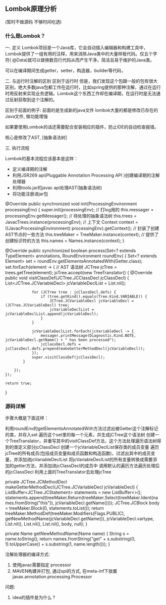 ## Lombok原理分析

(暂时不做源码 不够时间吃透)

### 什么是Lombok？

一. 定义
Lombok项目是一个Java库，它会自动插入编辑器和构建工具中，Lombok提供了一组有用的注释，用来消除Java类中的大量样板代码。仅五个字符(
@Data)就可以替换数百行代码从而产生干净，简洁且易于维护的Java类。

可以在编译期间生成getter，setter，构造器，builder等代码，

二. 与运行时注解的区别
区别于运行时
但是，我们发现这个包跟一般的包有很大区别，绝大多数java包都工作在运行时，比如spring提供的那种注解，通过在运行时用反射来实现业务逻辑。Lombok这个东西工作却在编译期，在运行时是无法通过反射获取到这个注解的。

区别于前面的例子:
前面的是生成新的java文件
lombok大量的都是修改已存在的Java文件, 做功能增强

如果要使用Lombok的话还需要配合安装相应的插件，防止IDE的自动检查报错。

核心是修改了AST, [抽象语法树]

三. 执行流程

Lombok的基本流程应该基本是这样：

* 定义编译期的注解
* 利用JSR269 api(Pluggable Annotation Processing API )创建编译期的注解处理器
* 利用tools.jar的javac api处理AST(抽象语法树)
* 将功能注册进jar包

@Override
public synchronized void init(ProcessingEnvironment processingEnv) {
super.init(processingEnv);
// 打log用的
this.messager = processingEnv.getMessager();
// 待处理的抽象语法树
this.trees = JavacTrees.instance(processingEnv);
// 上下文
Context context = ((JavacProcessingEnvironment) processingEnv).getContext();
// 封装了创建AST节点的一些方法
this.treeMaker = TreeMaker.instance(context);
// 提供了创建标识符的方法
this.names = Names.instance(context);
}

@Override
public synchronized boolean process(Set<? extends TypeElement> annotations, RoundEnvironment roundEnv) {
Set<? extends Element> set = roundEnv.getElementsAnnotatedWith(Getter.class);
set.forEach(element -> {
// AST 语法树
JCTree jcTree = trees.getTree(element);
jcTree.accept(new TreeTranslator() {
@Override
public void visitClassDef(JCTree.JCClassDecl jcClassDecl) {
List<JCTree.JCVariableDecl> jcVariableDeclList = List.nil();

                for (JCTree tree : jcClassDecl.defs) {
                    if (tree.getKind().equals(Tree.Kind.VARIABLE)) {
                        JCTree.JCVariableDecl jcVariableDecl = (JCTree.JCVariableDecl) tree;
                        jcVariableDeclList = jcVariableDeclList.append(jcVariableDecl);
                    }
                }

                jcVariableDeclList.forEach(jcVariableDecl -> {
                    messager.printMessage(Diagnostic.Kind.NOTE, jcVariableDecl.getName() + " has been processed");
                    jcClassDecl.defs = jcClassDecl.defs.prepend(makeGetterMethodDecl(jcVariableDecl));
                });
                super.visitClassDef(jcClassDecl);
            }

        });
    });

    return true;

}

### 源码详解

步骤大概是下面这样：

利用roundEnv的getElementsAnnotatedWith方法过滤出被Getter这个注解标记的类，并存入set
遍历这个set里的每一个元素，并生成jCTree这个语法树
创建一个TreeTranslator，并重写其中的visitClassDef方法，这个方法处理遍历语法树得到的类定义部分jcClassDecl
创建一个jcVariableDeclList保存类的成员变量
遍历jcTree的所有成员(包括成员变量和成员函数和构造函数)，过滤出其中的成员变量，并添加进jcVariableDeclList
将jcVariableDeclList的所有变量转换成需要添加的getter方法，并添加进jcClassDecl的成员中
调用默认的遍历方法遍历处理后的jcClassDecl
利用上面的TreeTranslator去处理jcTree

private JCTree.JCMethodDecl makeGetterMethodDecl(JCTree.JCVariableDecl jcVariableDecl) {
ListBuffer<JCTree.JCStatement> statements = new ListBuffer<>();
statements.append(treeMaker.Return(treeMaker.Select(treeMaker.Ident(names.fromString("this")),
jcVariableDecl.getName())));
JCTree.JCBlock body = treeMaker.Block(0, statements.toList());
return treeMaker.MethodDef(treeMaker.Modifiers(Flags.PUBLIC), getNewMethodName(jcVariableDecl.getName()),
jcVariableDecl.vartype, List.nil(), List.nil(), List.nil(), body, null);
}

private Name getNewMethodName(Name name) {
String s = name.toString();
return names.fromString("get" + s.substring(0, 1).toUpperCase() + s.substring(1, name.length()));
}

注解处理器的编译方式:

1) 使用javac需要指定 processor
2) MAVEN构建并打包, 通过spi的方式, 在meta-inf下放置javax.annotation.processing.Processor

问题:

1. idea的插件是为什么 ?
